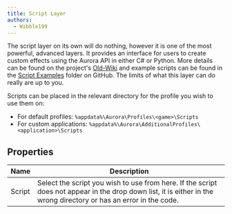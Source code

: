 ```yaml
---
title: Script Layer
authors:
  - Wibble199
---
```


The script layer on its own will do nothing, however it is one of the most powerful, advanced layers. It provides an interface for users to create custom effects using the Aurora API in either C# or Python. More details can be found on the project's [Old-Wiki](https://github.com/antonpup/Aurora/wiki/Profile-Scripting) and example scripts can be found in the [Script Examples](https://github.com/antonpup/Aurora/tree/master/Script%20Examples) folder on GitHub. The limits of what this layer can do really are up to you.

Scripts can be placed in the relevant directory for the profile you wish to use them on:
- For default profiles: `%appdata%\Aurora\Profiles\<game>\Scripts`
- For custom applications: `%appdata%\Aurora\AdditionalProfiles\<application>\Scripts`

## Properties

Name|Description
-|-
Script|Select the script you wish to use from here. If the script does not appear in the drop down list, it is either in the wrong directory or has an error in the code.
